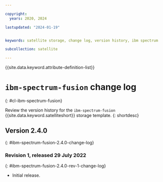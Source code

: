 ```yaml
---

copyright:
  years: 2020, 2024

lastupdated: "2024-01-19"


keywords: satellite storage, change log, version history, ibm spectrum fusion

subcollection: satellite

---
```


{{site.data.keyword.attribute-definition-list}}

# `ibm-spectrum-fusion` change log
{: #cl-ibm-spectrum-fusion}

Review the version history for the `ibm-spectrum-fusion` {{site.data.keyword.satelliteshort}} storage template.
{: shortdesc}

## Version 2.4.0
{: #ibm-spectrum-fusion-2.4.0-change-log}


### Revision 1, released 29 July 2022
{: #ibm-spectrum-fusion-2.4.0-rev-1-change-log}


- Initial release.


